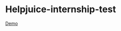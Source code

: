 # Helpjuice-internship-test

[Demo](https://6604957705248464723b89c9--aquamarine-sherbet-a5ce4e.netlify.app/#)
